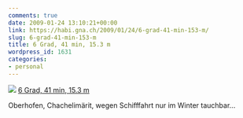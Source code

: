 ```yaml
---
comments: true
date: 2009-01-24 13:10:21+00:00
link: https://habi.gna.ch/2009/01/24/6-grad-41-min-153-m/
slug: 6-grad-41-min-153-m
title: 6 Grad, 41 min, 15.3 m
wordpress_id: 1631
categories:
- personal
---
```


[![](https://static.flickr.com/3087/3222633040_dd0aafd382_m.jpg)](https://www.flickr.com/photos/habi/3222633040/)
[6 Grad, 41 min, 15.3 m](https://www.flickr.com/photos/habi/3222633040/)


Oberhofen, Chachelimärit, wegen Schifffahrt nur im Winter tauchbar...
